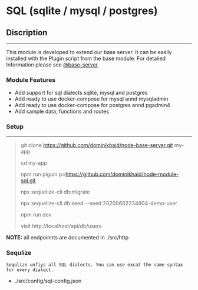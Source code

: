 # SQL (sqlite / mysql / postgres)

## Discription

---

This module is developed to extend our base server. It can be easily installed with the Plugin script from the base module. For detailed Information please see [@base-server](https://github.com/dominikhaid/node-base-server.git)

### Module Features

- Add support for sql dialects sqlite, mysql and postgres
- Add ready to use docker-compose for mysql annd mysqladmin
- Add ready to use docker-compose for postgres annd pgadmin4
- Add sample data, functions and routes



### Setup

---

> git clone https://github.com/dominikhaid/node-base-server.git my-app
> 
> cd my-app
> 
> npm run plguin p=https://github.com/dominikhaid/node-module-sql.git
> 
> npx sequelize-cli db:migrate
> 
> npx sequelize-cli db:seed --seed 20200602234904-demo-user
> 
> npm run dev
> 
> visit http://localhost/api/db/users

**NOTE:**  all endpoinnts are documented in ./src/http



### Sequlize
```
Sequlize unfiys all SQL dialects. You can use excat the same syntax for every dialect. 
```
- ./src/config/sql-config.json